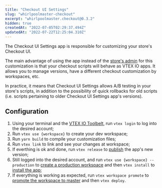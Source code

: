 ```yaml
---
title: "Checkout UI Settings"
slug: "whirlpoolmaster-checkout"
excerpt: "whirlpoolmaster.checkout@0.3.2"
hidden: true
createdAt: "2022-07-05T02:29:37.494Z"
updatedAt: "2022-07-22T12:25:04.310Z"
---
```

The Checkout UI Settings app is responsible for customizing your store's Checkout UI.

The main advantage of using the app instead of the [store's admin](https://help.vtex.com/tutorial/configure-template-in-smartcheckout-update--ToTE5XB39t0SwtHgpgwSv?locale=en) for this customization is that your checkout scripts will behave as VTEX IO apps. It allows you to manage versions, have a different checkout customization by workspaces, etc.

In practice, it means that Checkout UI Settings allows A/B testing in your store's scripts, in addition to the possibility of quick rollbacks for old scripts (i.e. scripts pertaining to older Checkout UI Settings app's versions).

## Configuration
1.  Using your terminal and the [VTEX IO Toolbelt](https://vtex.io/docs/recipes/development/vtex-io-cli-installment-and-command-reference), run `vtex login` to log into the desired account;
2. Run `vtex use {workspace}` to create your dev workspace;
3. Run `yarn build` to compile your customization files;
4. Run `vtex link` to link and see your changes at workspace;
5. If everthing is ok and done, run `vtex release` to [publish](https://vtex.io/docs/recipes/development/publishing-an-app) the app's new version;
6. Still logged into the desired account, and run `vtex use {workspace} --production` to [create a production workspace](https://vtex.io/docs/recipes/development/creating-a-production-workspace) and then `vtex install` to [install the app](https://vtex.io/docs/recipes/development/installing-an-app);
7. If everything is working as expected, run `vtex workspace promote` to [promote the workspace to master](https://vtex.io/docs/recipes/development/promoting-a-workspace-to-master) and then `vtex deploy`.